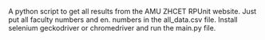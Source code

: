 A python script to get all results from the AMU ZHCET RPUnit website. Just put all faculty numbers and en. numbers in the all_data.csv file.
Install selenium geckodriver or chromedriver and run the main.py file.
